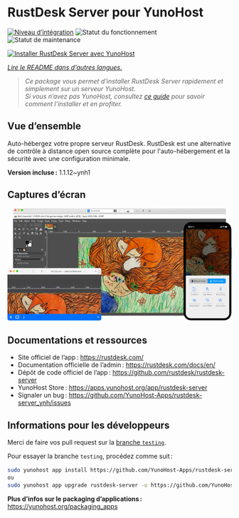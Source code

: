<!--
Nota bene : ce README est automatiquement généré par <https://github.com/YunoHost/apps/tree/master/tools/readme_generator>
Il NE doit PAS être modifié à la main.
-->

# RustDesk Server pour YunoHost

[![Niveau d’intégration](https://dash.yunohost.org/integration/rustdesk-server.svg)](https://ci-apps.yunohost.org/ci/apps/rustdesk-server/) ![Statut du fonctionnement](https://ci-apps.yunohost.org/ci/badges/rustdesk-server.status.svg) ![Statut de maintenance](https://ci-apps.yunohost.org/ci/badges/rustdesk-server.maintain.svg)

[![Installer RustDesk Server avec YunoHost](https://install-app.yunohost.org/install-with-yunohost.svg)](https://install-app.yunohost.org/?app=rustdesk-server)

*[Lire le README dans d'autres langues.](./ALL_README.md)*

> *Ce package vous permet d’installer RustDesk Server rapidement et simplement sur un serveur YunoHost.*  
> *Si vous n’avez pas YunoHost, consultez [ce guide](https://yunohost.org/install) pour savoir comment l’installer et en profiter.*

## Vue d’ensemble

Auto-hébergez votre propre serveur RustDesk. RustDesk est une alternative de contrôle à distance open source complète pour l'auto-hébergement et la sécurité avec une configuration minimale.

**Version incluse :** 1.1.12~ynh1

## Captures d’écran

![Capture d’écran de RustDesk Server](./doc/screenshots/screenshot.png)

## Documentations et ressources

- Site officiel de l’app : <https://rustdesk.com/>
- Documentation officielle de l’admin : <https://rustdesk.com/docs/en/>
- Dépôt de code officiel de l’app : <https://github.com/rustdesk/rustdesk-server>
- YunoHost Store : <https://apps.yunohost.org/app/rustdesk-server>
- Signaler un bug : <https://github.com/YunoHost-Apps/rustdesk-server_ynh/issues>

## Informations pour les développeurs

Merci de faire vos pull request sur la [branche `testing`](https://github.com/YunoHost-Apps/rustdesk-server_ynh/tree/testing).

Pour essayer la branche `testing`, procédez comme suit :

```bash
sudo yunohost app install https://github.com/YunoHost-Apps/rustdesk-server_ynh/tree/testing --debug
ou
sudo yunohost app upgrade rustdesk-server -u https://github.com/YunoHost-Apps/rustdesk-server_ynh/tree/testing --debug
```

**Plus d’infos sur le packaging d’applications :** <https://yunohost.org/packaging_apps>
